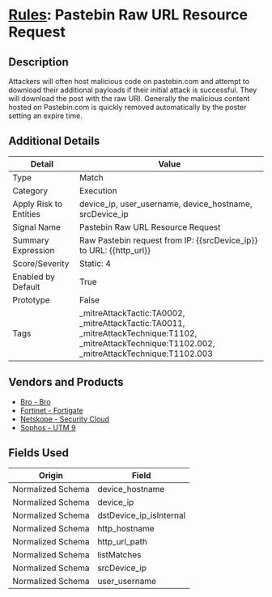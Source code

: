 # [Rules](README.md): Pastebin Raw URL Resource Request

## Description
Attackers will often host malicious code on pastebin.com and attempt to download their additional payloads if their initial attack is successful. They will download the post with the raw URI. Generally the malicious content hosted on Pastebin.com is quickly removed automatically by the poster setting an expire time.

## Additional Details
|Detail|Value|
|----|----|
|Type|Match|
|Category|Execution|
|Apply Risk to Entities|device_ip, user_username, device_hostname, srcDevice_ip|
|Signal Name|Pastebin Raw URL Resource Request|
|Summary Expression|Raw Pastebin request from IP: {{srcDevice_ip}} to URL: {{http_url}}|
|Score/Severity|Static: 4|
|Enabled by Default|True|
|Prototype|False|
|Tags|_mitreAttackTactic:TA0002, _mitreAttackTactic:TA0011, _mitreAttackTechnique:T1102, _mitreAttackTechnique:T1102.002, _mitreAttackTechnique:T1102.003|
## Vendors and Products
- [Bro - Bro](../products/37C866BF-72E1-470A-9072-EDB908F56951.md)
- [Fortinet - Fortigate](../products/c57e2c85-4fc1-4fb7-8fa1-dbc5235231ad.md)
- [Netskope - Security Cloud](../products/B3582ED2-1A0C-452D-9802-97433D143486.md)
- [Sophos - UTM 9](../products/0fb003bc-8383-442f-8f3d-afcfbaefe617.md)


## Fields Used

|Origin|Field|
|----|----|
|Normalized Schema|device_hostname|
|Normalized Schema|device_ip|
|Normalized Schema|dstDevice_ip_isInternal|
|Normalized Schema|http_hostname|
|Normalized Schema|http_url_path|
|Normalized Schema|listMatches|
|Normalized Schema|srcDevice_ip|
|Normalized Schema|user_username|


